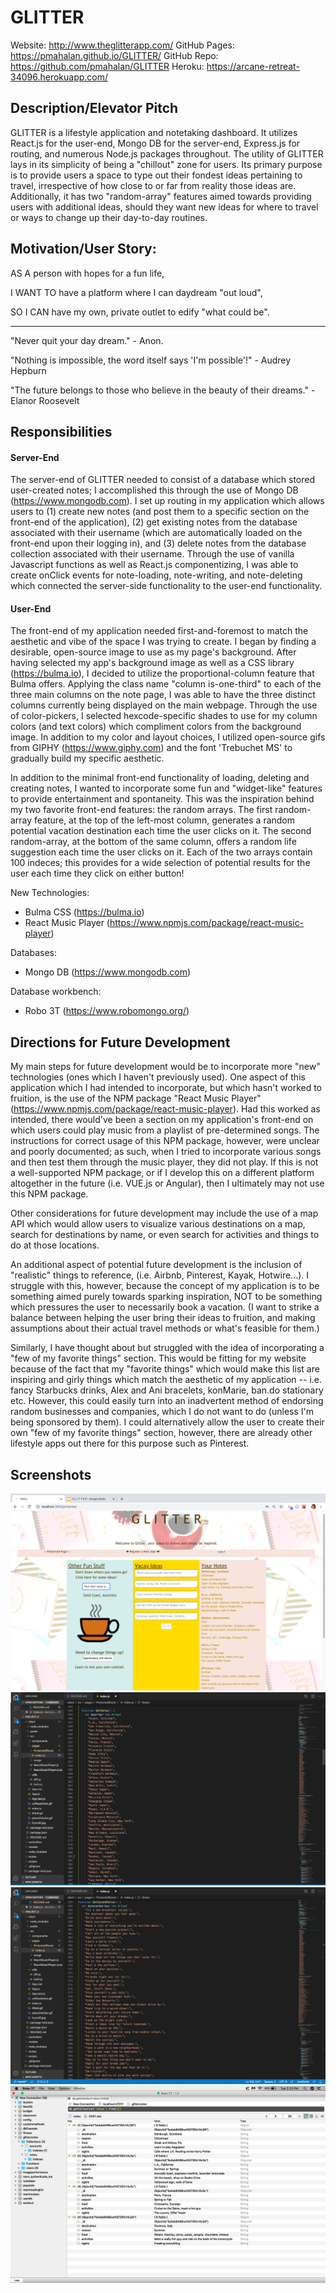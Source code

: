 # GLITTER

Website: http://www.theglitterapp.com/
GitHub Pages: https://pmahalan.github.io/GLITTER/
GitHub Repo: https://github.com/pmahalan/GLITTER
Heroku: https://arcane-retreat-34096.herokuapp.com/

## Description/Elevator Pitch
GLITTER is a lifestyle application and notetaking dashboard. It utilizes React.js for the user-end, Mongo DB for the server-end, Express.js for routing, and numerous Node.js packages throughout. The utility of GLITTER lays in its simplicity of being a "chillout" zone for users. Its primary purpose is to provide users a space to type out their fondest ideas pertaining to travel, irrespective of how close to or far from reality those ideas are. Additionally, it has two "random-array" features aimed towards providing users with additional ideas, should they want new ideas for where to travel or ways to change up their day-to-day routines.

## Motivation/User Story:
AS A person with hopes for a fun life,

I WANT TO have a platform where I can daydream "out loud",

SO I CAN have my own, private outlet to edify "what could be".

----

"Never quit your day dream." - Anon.

"Nothing is impossible, the word itself says 'I'm possible'!" - Audrey Hepburn

"The future belongs to those who believe in the beauty of their dreams." - Elanor Roosevelt

## Responsibilities

#### Server-End
The server-end of GLITTER needed to consist of a database which stored user-created notes; I accomplished this through the use of Mongo DB (https://www.mongodb.com). I set up routing in my application which allows users to (1) create new notes (and post them to a specific section on the front-end of the application), (2) get existing notes from the database associated with their username (which are automatically loaded on the front-end upon their logging in), and (3) delete notes from the database collection associated with their username. Through the use of vanilla Javascript functions as well as React.js componentizing, I was able to create onClick events for note-loading, note-writing, and note-deleting which connected the server-side functionality to the user-end functionality.

#### User-End
The front-end of my application needed first-and-foremost to match the aesthetic and vibe of the space I was trying to create. I began by finding a desirable, open-source image to use as my page's background. After having selected my app's background image as well as a CSS library (https://bulma.io), I decided to utilize the proportional-column feature that Bulma offers. Applying the class name "column is-one-third" to each of the three main columns on the note page, I was able to have the three distinct columns currently being displayed on the main webpage. Through the use of color-pickers, I selected hexcode-specific shades to use for my column colors (and text colors) which compliment colors from the background image. In addition to my color and layout choices, I utilized open-source gifs from GIPHY (https://www.giphy.com) and the font 'Trebuchet MS' to gradually build my specific aesthetic.

In addition to the minimal front-end functionality of loading, deleting and creating notes, I wanted to incorporate some fun and "widget-like" features to provide entertainment and spontaneity. This was the inspiration behind my two favorite front-end features: the random arrays. The first random-array feature, at the top of the left-most column, generates a random potential vacation destination each time the user clicks on it. The second random-array, at the bottom of the same column, offers a random life suggestion each time the user clicks on it. Each of the two arrays contain 100 indeces; this provides for a wide selection of potential results for the user each time they click on either button!

New Technologies:
- Bulma CSS (https://bulma.io)
- React Music Player (https://www.npmjs.com/package/react-music-player)

Databases:
- Mongo DB (https://www.mongodb.com)

Database workbench:
- Robo 3T (https://www.robomongo.org/)

## Directions for Future Development

My main steps for future development would be to incorporate more "new" technologies (ones which I haven't previously used). One aspect of this application which I had intended to incorporate, but which hasn't worked to fruition, is the use of the NPM package "React Music Player" (https://www.npmjs.com/package/react-music-player). Had this worked as intended, there would've been a section on my application's front-end on which users could play music from a playlist of pre-determined songs. The instructions for correct usage of this NPM package, however, were unclear and poorly documented; as such, when I tried to incorporate various songs and then test them through the music player, they did not play. If this is not a well-supported NPM package, or if I develop this on a different platform altogether in the future (i.e. VUE.js or Angular), then I ultimately may not use this NPM package.

Other considerations for future development may include the use of a map API which would allow users to visualize various destinations on a map, search for destinations by name, or even search for activities and things to do at those locations. 

An additional aspect of potential future development is the inclusion of "realistic" things to reference, (i.e. Airbnb, Pinterest, Kayak, Hotwire...). I struggle with this, however, because the concept of my application is to be something aimed purely towards sparking inspiration, NOT to be something which pressures the user to necessarily book a vacation. (I want to strike a balance between helping the user bring their ideas to fruition, and making assumptions about their actual travel methods or what's feasible for them.) 

Similarly, I have thought about but struggled with the idea of incorporating a "few of my favorite things" section. This would be fitting for my website because of the fact that my "favorite things" which would make this list are inspiring and girly things which match the aesthetic of my application -- i.e. fancy Starbucks drinks, Alex and Ani bracelets, konMarie, ban.do stationary etc. However, this could easily turn into an inadvertent method of endorsing random businesses and companies, which I do not want to do (unless I'm being sponsored by them). I could alternatively allow the user to create their own "few of my favorite things" section, however, there are already other lifestyle apps out there for this purpose such as Pinterest.

## Screenshots

![App Screenshot](1.jpg "Picture of Website")
![App Screenshot](2.jpg "Picture of Website")
![App Screenshot](3.jpg "Picture of Website")
![App Screenshot](4.jpg "Picture of Website")
